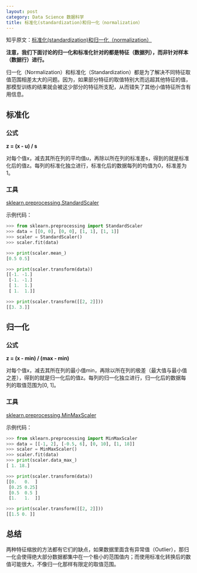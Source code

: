 ```yaml
---
layout: post
category: Data Science 数据科学
title: 标准化(standardization)和归一化（normalization）
---
```


知乎原文：[标准化(standardization)和归一化（normalization）](https://zhuanlan.zhihu.com/p/57541603)

**注意，我们下面讨论的归一化和标准化针对的都是特征（数据列），而非针对样本（数据行）进行。**

归一化（Normalization）和标准化（Standardization）都是为了解决不同特征取值范围相差太大的问题。因为，如果部分特征的取值特别大而远超其他特征的值，那模型训练的结果就会被这少部分的特征所支配，从而错失了其他小值特征所含有用信息。

<!-- more -->

<h2>标准化</h2>
<h3>公式</h3>

**z  = (x - u) / s**

对每个值x，减去其所在列的平均值u，再除以所在列的标准差s，得到的就是标准化后的值z。每列的标准化独立进行，标准化后的数据每列的均值为0，标准差为1。

<h3>工具</h3>

[sklearn.preprocessing.StandardScaler](https://scikit-learn.org/stable/modules/generated/sklearn.preprocessing.StandardScaler.html)

示例代码：

```python
>>> from sklearn.preprocessing import StandardScaler
>>> data = [[0, 0], [0, 0], [1, 1], [1, 1]]
>>> scaler = StandardScaler()
>>> scaler.fit(data)

>>> print(scaler.mean_)
[0.5 0.5]

>>> print(scaler.transform(data))
[[-1. -1.]
 [-1. -1.]
 [ 1.  1.]
 [ 1.  1.]]

>>> print(scaler.transform([[2, 2]]))
[[3. 3.]]
```

<h2>归一化</h2>
<h3>公式</h3>

**z  = (x - min) / (max - min)**

对每个值x，减去其所在列的最小值min，再除以所在列的极差（最大值与最小值之差），得到的就是归一化后的值z。每列的归一化独立进行，归一化后的数据每列的取值范围为[0, 1]。

<h3>工具</h3>

[sklearn.preprocessing.MinMaxScaler](https://scikit-learn.org/stable/modules/generated/sklearn.preprocessing.MinMaxScaler.html#sklearn.preprocessing.MinMaxScaler)

示例代码：

```python
>>> from sklearn.preprocessing import MinMaxScaler
>>> data = [[-1, 2], [-0.5, 6], [0, 10], [1, 18]]
>>> scaler = MinMaxScaler()
>>> scaler.fit(data)
>>> print(scaler.data_max_)
[ 1. 18.]

>>> print(scaler.transform(data))
[[0.   0.  ]
 [0.25 0.25]
 [0.5  0.5 ]
 [1.   1.  ]]

>>> print(scaler.transform([[2, 2]]))
[[1.5 0. ]]
```

<h2>总结</h2>
两种特征缩放的方法都有它们的缺点，如果数据里面含有异常值（Outlier），那归一化会使得绝大部分数据都集中在一个极小的范围值内；而使用标准化转换后的数值可能很大，不像归一化那样有限定的取值范围。
